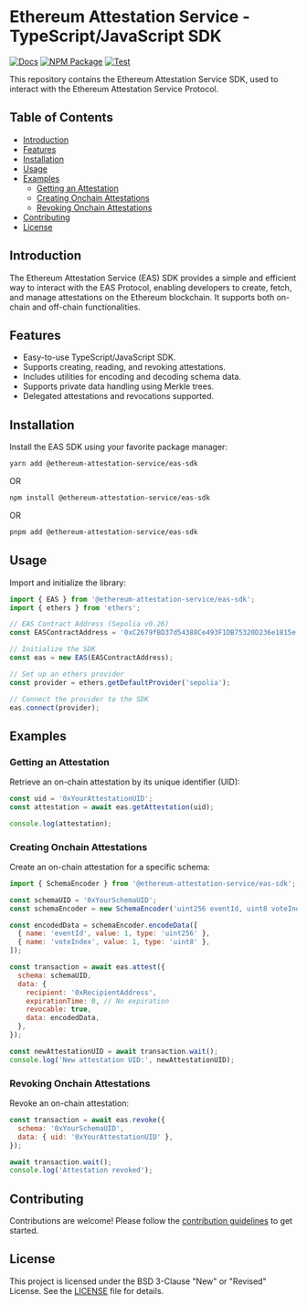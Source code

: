 # Ethereum Attestation Service - TypeScript/JavaScript SDK

[![Docs](https://img.shields.io/badge/docs-%F0%9F%93%84-blue)](https://eas.eth.link)
[![NPM Package](https://img.shields.io/npm/v/@ethereum-attestation-service/eas-sdk.svg)](https://www.npmjs.org/package/@ethereum-attestation-service/eas-sdk)
[![Test](https://github.com/ethereum-attestation-service/eas-sdk/actions/workflows/ci.yml/badge.svg)](https://github.com/ethereum-attestation-service/eas-sdk/actions/workflows/ci.yml)

This repository contains the Ethereum Attestation Service SDK, used to interact with the Ethereum Attestation Service Protocol.

## Table of Contents

- [Introduction](#introduction)
- [Features](#features)
- [Installation](#installation)
- [Usage](#usage)
- [Examples](#examples)
  - [Getting an Attestation](#getting-an-attestation)
  - [Creating Onchain Attestations](#creating-onchain-attestations)
  - [Revoking Onchain Attestations](#revoking-onchain-attestations)
- [Contributing](#contributing)
- [License](#license)

## Introduction

The Ethereum Attestation Service (EAS) SDK provides a simple and efficient way to interact with the EAS Protocol, enabling developers to create, fetch, and manage attestations on the Ethereum blockchain. It supports both on-chain and off-chain functionalities.

## Features

- Easy-to-use TypeScript/JavaScript SDK.
- Supports creating, reading, and revoking attestations.
- Includes utilities for encoding and decoding schema data.
- Supports private data handling using Merkle trees.
- Delegated attestations and revocations supported.

## Installation

Install the EAS SDK using your favorite package manager:

```sh
yarn add @ethereum-attestation-service/eas-sdk
```

OR

```sh
npm install @ethereum-attestation-service/eas-sdk
```

OR

```sh
pnpm add @ethereum-attestation-service/eas-sdk
```

## Usage

Import and initialize the library:

```javascript
import { EAS } from '@ethereum-attestation-service/eas-sdk';
import { ethers } from 'ethers';

// EAS Contract Address (Sepolia v0.26)
const EASContractAddress = '0xC2679fBD37d54388Ce493F1DB75320D236e1815e';

// Initialize the SDK
const eas = new EAS(EASContractAddress);

// Set up an ethers provider
const provider = ethers.getDefaultProvider('sepolia');

// Connect the provider to the SDK
eas.connect(provider);
```

## Examples

### Getting an Attestation

Retrieve an on-chain attestation by its unique identifier (UID):

```javascript
const uid = '0xYourAttestationUID';
const attestation = await eas.getAttestation(uid);

console.log(attestation);
```

### Creating Onchain Attestations

Create an on-chain attestation for a specific schema:

```javascript
import { SchemaEncoder } from '@ethereum-attestation-service/eas-sdk';

const schemaUID = '0xYourSchemaUID';
const schemaEncoder = new SchemaEncoder('uint256 eventId, uint8 voteIndex');

const encodedData = schemaEncoder.encodeData([
  { name: 'eventId', value: 1, type: 'uint256' },
  { name: 'voteIndex', value: 1, type: 'uint8' },
]);

const transaction = await eas.attest({
  schema: schemaUID,
  data: {
    recipient: '0xRecipientAddress',
    expirationTime: 0, // No expiration
    revocable: true,
    data: encodedData,
  },
});

const newAttestationUID = await transaction.wait();
console.log('New attestation UID:', newAttestationUID);
```

### Revoking Onchain Attestations

Revoke an on-chain attestation:

```javascript
const transaction = await eas.revoke({
  schema: '0xYourSchemaUID',
  data: { uid: '0xYourAttestationUID' },
});

await transaction.wait();
console.log('Attestation revoked');
```

## Contributing

Contributions are welcome! Please follow the [contribution guidelines](CONTRIBUTING.md) to get started.

## License

This project is licensed under the BSD 3-Clause "New" or "Revised" License. See the [LICENSE](LICENSE) file for details.
